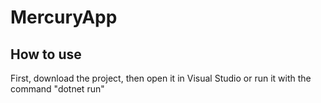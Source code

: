 # MercuryApp

## How to use

First, download the project, then open it in Visual Studio or run it with the command "dotnet run"
